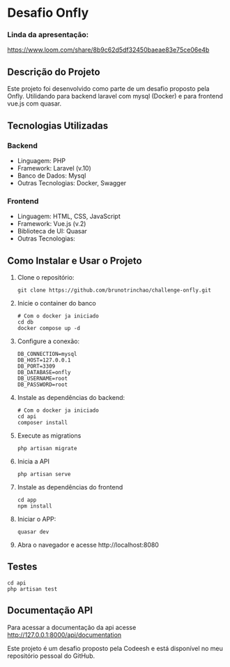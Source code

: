 # Desafio Onfly

### Linda da apresentação:
https://www.loom.com/share/8b9c62d5df32450baeae83e75ce06e4b

##  Descrição do Projeto
Este projeto foi desenvolvido como parte de um desafio proposto pela Onfly. Utilidando para backend laravel com mysql (Docker) e para frontend vue.js com quasar.

## Tecnologias Utilizadas

### Backend
- Linguagem: PHP
- Framework: Laravel (v.10)
- Banco de Dados: Mysql
- Outras Tecnologias: Docker, Swagger

### Frontend
- Linguagem: HTML, CSS, JavaScript
- Framework: Vue.js (v.2)
- Biblioteca de UI: Quasar
- Outras Tecnologias: 

## Como Instalar e Usar o Projeto
1. Clone o repositório:
   ```
   git clone https://github.com/brunotrinchao/challenge-onfly.git
   ```

2. Inicie o container do banco
   ```
   # Com o docker ja iniciado
   cd db
   docker compose up -d
   ```

3. Configure a conexão:
   ```
   DB_CONNECTION=mysql
   DB_HOST=127.0.0.1
   DB_PORT=3309
   DB_DATABASE=onfly
   DB_USERNAME=root
   DB_PASSWORD=root
   ```
4. Instale as dependências do backend:
   ```
   # Com o docker ja iniciado
   cd api
   composer install
   ```

5. Execute as migrations
    ``` 
    php artisan migrate
    ```

6. Inicia a API
    ``` 
    php artisan serve
    ```

7. Instale as dependências do frontend
   ```
   cd app
   npm install
   ```

8. Iniciar o APP:
   ```
   quasar dev
   ```

9.  Abra o navegador e acesse http://localhost:8080

## Testes

   ```
  cd api
  php artisan test
   ```


## Documentação API
Para acessar a documentação da api acesse http://127.0.0.1:8000/api/documentation

Este projeto é um desafio proposto pela Codeesh e está disponível no meu repositório pessoal do GitHub.